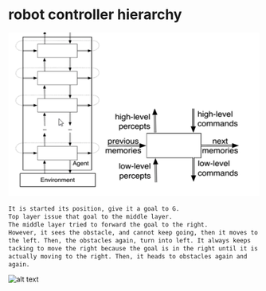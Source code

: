 # robot controller hierarchy
![alt text](https://github.com/nglthu/AI/blob/master/img/robot.png)

```
It is started its position, give it a goal to G. 
Top layer issue that goal to the middle layer. 
The middle layer tried to forward the goal to the right. 
However, it sees the obstacle, and cannot keep going, then it moves to the left. Then, the obstacles again, turn into left. It always keeps tacking to move the right because the goal is in the right until it is actually moving to the right. Then, it heads to obstacles again and again.
```

![alt text](https://github.com/nglthu/AI/blob/master/mvi/robotTest.gif)